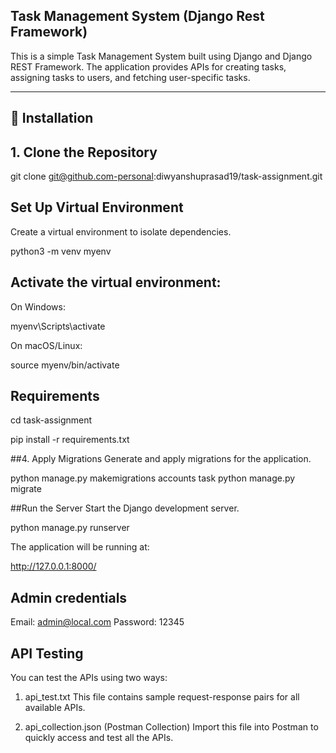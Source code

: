 ## Task Management System (Django Rest Framework)

This is a simple Task Management System built using Django and Django REST Framework. The application provides APIs for creating tasks, assigning tasks to users, and fetching user-specific tasks.

---

## 📌 Installation

## 1. Clone the Repository

git clone git@github.com-personal:diwyanshuprasad19/task-assignment.git


## Set Up Virtual Environment
Create a virtual environment to isolate dependencies.

python3 -m venv myenv


## Activate the virtual environment:

On Windows:

myenv\Scripts\activate


On macOS/Linux:

source myenv/bin/activate


## Requirements

cd task-assignment

pip install -r requirements.txt

##4. Apply Migrations
Generate and apply migrations for the application.

python manage.py makemigrations accounts task
python manage.py migrate

##Run the Server
Start the Django development server.

python manage.py runserver

The application will be running at:

http://127.0.0.1:8000/

## Admin credentials

Email: admin@local.com
Password: 12345

## API Testing
You can test the APIs using two ways:

1. api_test.txt
This file contains sample request-response pairs for all available APIs.

2. api_collection.json (Postman Collection)
Import this file into Postman to quickly access and test all the APIs.
